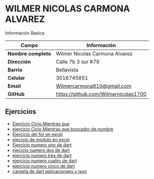# WILMER NICOLAS CARMONA ALVAREZ
Información Basica

| Campo | Información |
| --- | --- |
| **Nombre completo** | Wilmer Nicolas Carmona Alvarez |
| **Dirección** | Calle 7b 3 sur #79 |
| **Barrio** | Bellavista |
| **Celular** | 3016745851 |
| **Email** | Wilmercarmona810@gmail.com |
| **GitHub** | https://github.com/Wilmernicolas1700 |

## Ejercicios
- [Ejercicio Ciclo Mientras que](ejercicio.md)  
- [ejercicio Ciclo Mientras que buscador de nombre](ejercicio2.md)
- [Ejercicio del for en excel](ejecicio_for.md)  
- [ejecicio de modulo en excel](ejercicio3ex.md)  
- [Ejercicio numero uno de dart](ejercicio_dart.md)  
- [ejecicio numero dos de dart](ejercicio_dart2.md)  
- [ejercicio numero tres de dart](/wilmer_carmona/ejercicio_extends.md)  
- [ejercicio numero cuatro de dart](ejercicio_dartherencia.md)  
- [ejercicio numero cinco de dart](ejercicio_implements.md)  
- [carpeta de dart aplicacionaes y json](/aprendices/wilmer_carmona/dart/)  
